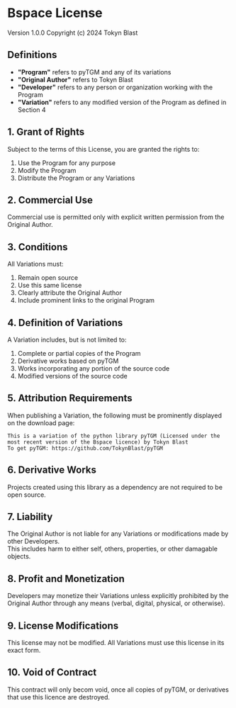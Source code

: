 # Bspace License
Version 1.0.0
Copyright (c) 2024 Tokyn Blast

## Definitions

- **"Program"** refers to pyTGM and any of its variations
- **"Original Author"** refers to Tokyn Blast
- **"Developer"** refers to any person or organization working with the Program
- **"Variation"** refers to any modified version of the Program as defined in Section 4

## 1. Grant of Rights

Subject to the terms of this License, you are granted the rights to:
1. Use the Program for any purpose
2. Modify the Program
3. Distribute the Program or any Variations

## 2. Commercial Use

Commercial use is permitted only with explicit written permission from the Original Author.

## 3. Conditions

All Variations must:
1. Remain open source
2. Use this same license
3. Clearly attribute the Original Author
4. Include prominent links to the original Program

## 4. Definition of Variations

A Variation includes, but is not limited to:
1. Complete or partial copies of the Program
2. Derivative works based on pyTGM
3. Works incorporating any portion of the source code
4. Modified versions of the source code

## 5. Attribution Requirements

When publishing a Variation, the following must be prominently displayed on the download page:

```
This is a variation of the python library pyTGM (Licensed under the most recent version of the Bspace licence) by Tokyn Blast
To get pyTGM: https://github.com/TokynBlast/pyTGM
```

## 6. Derivative Works

Projects created using this library as a dependency are not required to be open source.

## 7. Liability

The Original Author is not liable for any Variations or modifications made by other Developers.<br>
This includes harm to either self, others, properties, or other damagable objects.<br>

## 8. Profit and Monetization

Developers may monetize their Variations unless explicitly prohibited by the Original Author through any means (verbal, digital, physical, or otherwise).

## 9. License Modifications

This license may not be modified. All Variations must use this license in its exact form.

## 10. Void of Contract

This contract will only becom void, once all copies of pyTGM, or derivatives that use this licence are destroyed.
